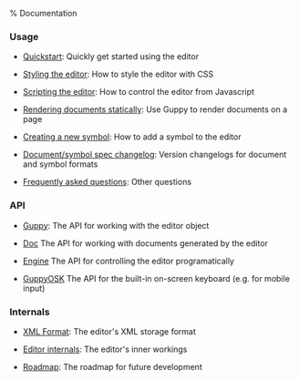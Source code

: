 % Documentation

### Usage

* [Quickstart](quickstart.html):
  Quickly get started using the editor

* [Styling the editor](style.html):
  How to style the editor with CSS

* [Scripting the editor](script.html):
  How to control the editor from Javascript

* [Rendering documents statically](render.html):
  Use Guppy to render documents on a page

* [Creating a new symbol](symbols.html):
  How to add a symbol to the editor

* [Document/symbol spec changelog](version.html):
  Version changelogs for document and symbol formats

* [Frequently asked questions](faq.html):
  Other questions

### API

* [Guppy](../api/guppymath/2.0.0-alpha/Guppy.html): 
  The API for working with the editor object

* [Doc](../api/guppymath/2.0.0-alpha/Doc.html)
  The API for working with documents generated by the editor
  
* [Engine](../api/guppymath/2.0.0-alpha/Engine.htm)
  The API for controlling the editor programatically

* [GuppyOSK](../api/guppymath/2.0.0-alpha/GuppyOSK.html)
  The API for the built-in on-screen keyboard (e.g. for mobile input)

### Internals

* [XML Format](format.html):
  The editor's XML storage format

* [Editor internals](internals.html):
  The editor's inner workings

* [Roadmap](roadmap.html):
  The roadmap for future development
